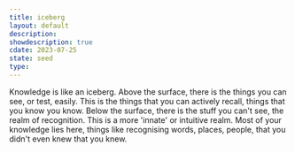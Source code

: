 ```yaml
---
title: iceberg
layout: default
description: 
showdescription: true
cdate: 2023-07-25
state: seed
type: 
---
```


Knowledge is like an iceberg. Above the surface, there is the things you can see, or test, easily. This is the things that you can actively recall, things that you know you know. Below the surface, there is the stuff you can't see, the realm of recognition. This is a more 'innate' or intuitive realm. Most of your knowledge lies here, things like recognising words, places, people, that you didn't even knew that you knew.